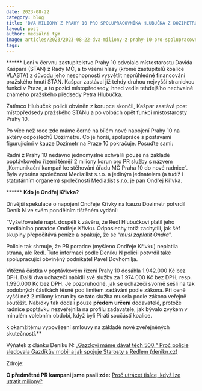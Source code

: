 ```yaml
---
date: 2023-08-22
category: blog
title: 'DVA MILIONY Z PRAHY 10 PRO SPOLUPRACOVNÍKA HLUBUČKA Z DOZIMETRU'
layout: post
author: mediální tým
image: articles/2023/2023-08-22-dva-miliony-z-prahy-10-pro-spolupracovnika-hlubucka-z-dozimetru.png
tags:
---
```



****** Loni v červnu zastupitelstvo Prahy 10 odvolalo místostarostu Davida Kašpara (STAN) z Rady MČ, a to všemi hlasy (kromě zastupitelů koalice VLASTA) z důvodu jeho neschopnosti vysvětlit neprůhledné financování pražského hnutí STAN. Kašpar zastával již tehdy druhou nejvyšší stranickou funkci v Praze, a to pozici místopředsedy, hned vedle tehdejšího nechvalně známého pražského předsedy Petra Hlubučka.

Zatímco Hlubuček policií obviněn z korupce skončil, Kašpar zastává post místopředsedy pražského STANu a po volbách opět funkci místostarosty Prahy 10.

Po více než roce zde máme černé na bílém nové napojení Prahy 10 na aktéry odposlechů Dozimetru. Co je horší, spolupráce s postavami figurujícími v kauze Dozimetr na Praze 10 pokračuje. Posuďte sami:

Radní z Prahy 10 nedávno jednomyslně schválili pouze na základě poptávkového řízení téměř 2 miliony korun pro PR služby s názvem „Komunikační kampaň ke stěhování úřadu MČ Praha 10 do nové radnice“. Byla vybrána společnost Media:list s.r.o. a jediným jednatelem (a tudíž i statutárním orgánem) společnosti Media:list s.r.o. je pan Ondřej Křivka.

****** **Kdo je Ondřej Křivka?**  

Dřívější spekulace o napojení Ondřeje Křivky na kauzu Dozimetr potvrdil Deník N ve svém pondělním tištěném vydání:

“Vyšetřovatelé např. dospěli k závěru, že Redl Hlubučkovi platil jeho mediálního poradce Ondřeje Křivku. Odposlechy totiž zachytili, jak šéf skupiny přepočítává peníze a opakuje, že se “_musí zaplatit Ondra_”.

Policie tak shrnuje, že PR poradce (myšleno Ondřeje Křivku) neplatila strana, ale Redl. Tuto informaci podle Deníku N policii potvrdil také spolupracující obviněný podnikatel Pavel Dovhomilja.

Vítězná částka v poptávkovém řízení Prahy 10 dosáhla 1.942.000 Kč bez DPH. Další dva uchazeči nabídli své služby za 1.974.000 Kč bez DPH, resp. 1.990.000 Kč bez DPH. Je pozoruhodné, jak se uchazeči svorně sešli na tak podobných částkách těsně pod limitem zadávání podle zákona. Při ceně vyšší než 2 miliony korun by se tato služba musela podle zákona veřejně soutěžit. Nabídky tak dodali pouze  **předem určení**  dodavatelé, protože radnice poptávku nezveřejnila na profilu zadavatele, jak bývalo zvykem v minulém volebním období, když byli Piráti součástí koalice.

 k okamžitému vypovězení smlouvy na základě nově zveřejněných skutečností.**



Výňatek z článku Deníku N:  [„Gazďovi máme dávat těch 500.“ Proč policie sledovala Gazdíkův mobil a jak spojuje Starosty s Redlem (denikn.cz)](https://denikn.cz/1214779/gazdovi-mame-davat-tech-500-proc-policie-sledovala-gazdikuv-mobil-a-jak-spojuje-starosty-s-redlem/)

Zdroje:









**O předmětné PR kampani jsme psali zde:**  [Proč utrácet tisíce, když lze utratit miliony?](https://pirati10.cz/proc-utracet-tisice-kdyz-lze-utratit-miliony/)
